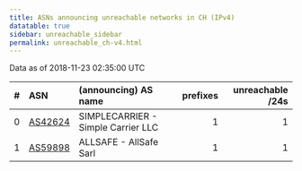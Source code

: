 ```yaml
---
title: ASNs announcing unreachable networks in CH (IPv4)
datatable: true
sidebar: unreachable_sidebar
permalink: unreachable_ch-v4.html
---
```


Data as of 2018-11-23 02:35:00 UTC


<div class="datatable-begin"></div>

|   # | ASN                                    | (announcing) AS name               |   prefixes |   unreachable /24s |
|----:|:---------------------------------------|:-----------------------------------|-----------:|-------------------:|
|   0 | [AS42624](unreachable_AS42624-v4.html) | SIMPLECARRIER - Simple Carrier LLC |          1 |                  1 |
|   1 | [AS59898](unreachable_AS59898-v4.html) | ALLSAFE - AllSafe Sarl             |          1 |                  1 |

<div class="datatable-end"></div>